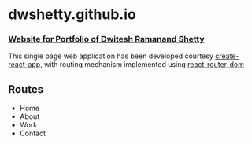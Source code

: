 # dwshetty.github.io

### [Website for Portfolio of Dwitesh Ramanand Shetty](https://dwshetty.github.io/)
This single page web application has been developed courtesy [create-react-app](https://create-react-app.dev/), with routing mechanism implemented using [react-router-dom](https://reactrouter.com/)

## Routes

- Home
- About
- Work
- Contact
